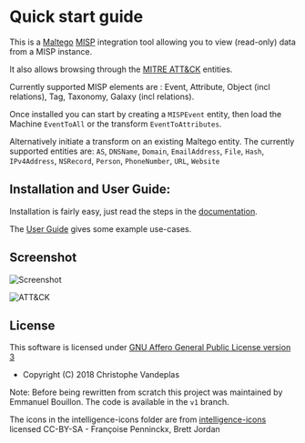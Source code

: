 # Quick start guide
This is a [Maltego](https://www.paterva.com/web7/) [MISP](https://www.misp-project.org) integration tool allowing you to view (read-only) data from a MISP instance. 

It also allows browsing through the [MITRE ATT&CK](https://attack.mitre.org/) entities.

Currently supported MISP elements are : Event, Attribute, Object (incl relations), Tag, Taxonomy, Galaxy (incl relations).

Once installed you can start by creating a `MISPEvent` entity, then load the Machine `EventToAll` or the transform `EventToAttributes`.

Alternatively initiate a transform on an existing Maltego entity.
The currently supported entities are: `AS`, `DNSName`, `Domain`, `EmailAddress`, `File`, `Hash`, `IPv4Address`, `NSRecord`, `Person`, `PhoneNumber`, `URL`, `Website`


## Installation and User Guide:
Installation is fairly easy, just read the steps in the [documentation](https://github.com/MISP/MISP-maltego/blob/master/doc/README.md).

The [User Guide](https://github.com/MISP/MISP-maltego/blob/master/doc/README.md#use-cases) gives some example use-cases.


## Screenshot
![Screenshot](https://github.com/MISP/MISP-maltego/blob/master/doc/screenshot.png)

![ATT&CK](https://github.com/MISP/MISP-maltego/blob/master/doc/attack.jpg)


## License
This software is licensed under [GNU Affero General Public License version 3](http://www.gnu.org/licenses/agpl-3.0.html)

* Copyright (C) 2018 Christophe Vandeplas

Note: Before being rewritten from scratch this project was maintained by Emmanuel Bouillon. The code is available in the `v1` branch.

The icons in the intelligence-icons folder are from [intelligence-icons](https://github.com/MISP/intelligence-icons) licensed CC-BY-SA - Françoise Penninckx, Brett Jordan
